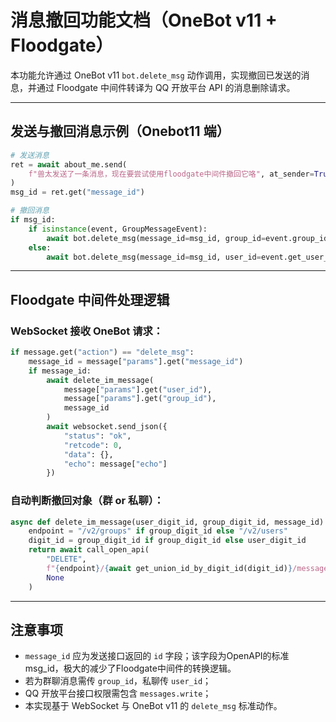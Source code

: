 # 消息撤回功能文档（OneBot v11 + Floodgate）

本功能允许通过 OneBot v11 `bot.delete_msg` 动作调用，实现撤回已发送的消息，并通过 Floodgate 中间件转译为 QQ 开放平台 API 的消息删除请求。

---

## 发送与撤回消息示例（Onebot11 端）

```python
# 发送消息
ret = await about_me.send(
    f"兽太发送了一条消息，现在要尝试使用floodgate中间件撤回它咯", at_sender=True
)
msg_id = ret.get("message_id")

# 撤回消息
if msg_id:
    if isinstance(event, GroupMessageEvent):
        await bot.delete_msg(message_id=msg_id, group_id=event.group_id)
    else:
        await bot.delete_msg(message_id=msg_id, user_id=event.get_user_id())
```

---

## Floodgate 中间件处理逻辑

### WebSocket 接收 OneBot 请求：

```python
if message.get("action") == "delete_msg":
    message_id = message["params"].get("message_id")
    if message_id:
        await delete_im_message(
            message["params"].get("user_id"),
            message["params"].get("group_id"),
            message_id
        )
        await websocket.send_json({
            "status": "ok",
            "retcode": 0,
            "data": {},
            "echo": message["echo"]
        })
```

### 自动判断撤回对象（群 or 私聊）：

```python
async def delete_im_message(user_digit_id, group_digit_id, message_id):
    endpoint = "/v2/groups" if group_digit_id else "/v2/users"
    digit_id = group_digit_id if group_digit_id else user_digit_id
    return await call_open_api(
        "DELETE",
        f"{endpoint}/{await get_union_id_by_digit_id(digit_id)}/messages/{message_id}?hidetip=true",
        None
    )
```

---

## 注意事项

* `message_id` 应为发送接口返回的 `id` 字段；该字段为OpenAPI的标准msg_id，极大的减少了Floodgate中间件的转换逻辑。
* 若为群聊消息需传 `group_id`，私聊传 `user_id`；
* QQ 开放平台接口权限需包含 `messages.write`；
* 本实现基于 WebSocket 与 OneBot v11 的 `delete_msg` 标准动作。
